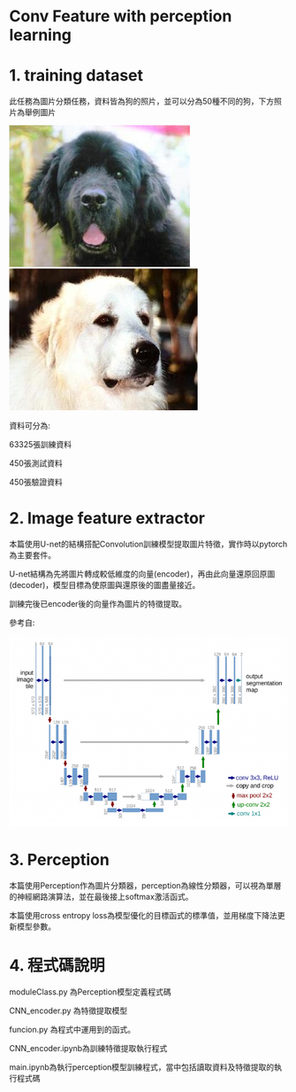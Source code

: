 # Conv Feature with perception learning

# 1.  training dataset
此任務為圖片分類任務，資料皆為狗的照片，並可以分為50種不同的狗，下方照片為舉例圖片

![n02111277_160](https://github.com/ss9636970/KAZE-perception_learning/blob/main/readme/n02111277_160.JPEG)![n02111277_160](https://github.com/ss9636970/KAZE-perception_learning/blob/main/readme/n02111500_113.jpg)



資料可分為:

63325張訓練資料

450張測試資料

450張驗證資料



# 2. Image feature extractor
本篇使用U-net的結構搭配Convolution訓練模型提取圖片特徵，實作時以pytorch為主要套件。

U-net結構為先將圖片轉成較低維度的向量(encoder)，再由此向量還原回原圖(decoder)，模型目標為使原圖與還原後的圖盡量接近。

訓練完後已encoder後的向量作為圖片的特徵提取。

參考自:

[hhhhh]: https://heartbeat.comet.ml/deep-learning-for-image-segmentation-u-net-architecture-ff17f6e4c1cf



![U-net](https://github.com/ss9636970/convFeature-perception_learning/blob/main/readme/U-net.png)

# 3. Perception

本篇使用Perception作為圖片分類器，perception為線性分類器，可以視為單層的神經網路演算法，並在最後接上softmax激活函式。

本篇使用cross entropy loss為模型優化的目標函式的標準值，並用梯度下降法更新模型參數。



# 4. 程式碼說明

moduleClass.py 為Perception模型定義程式碼

CNN_encoder.py 為特徵提取模型

funcion.py 為程式中運用到的函式。

CNN_encoder.ipynb為訓練特徵提取執行程式

main.ipynb為執行perception模型訓練程式，當中包括讀取資料及特徵提取的執行程式碼






